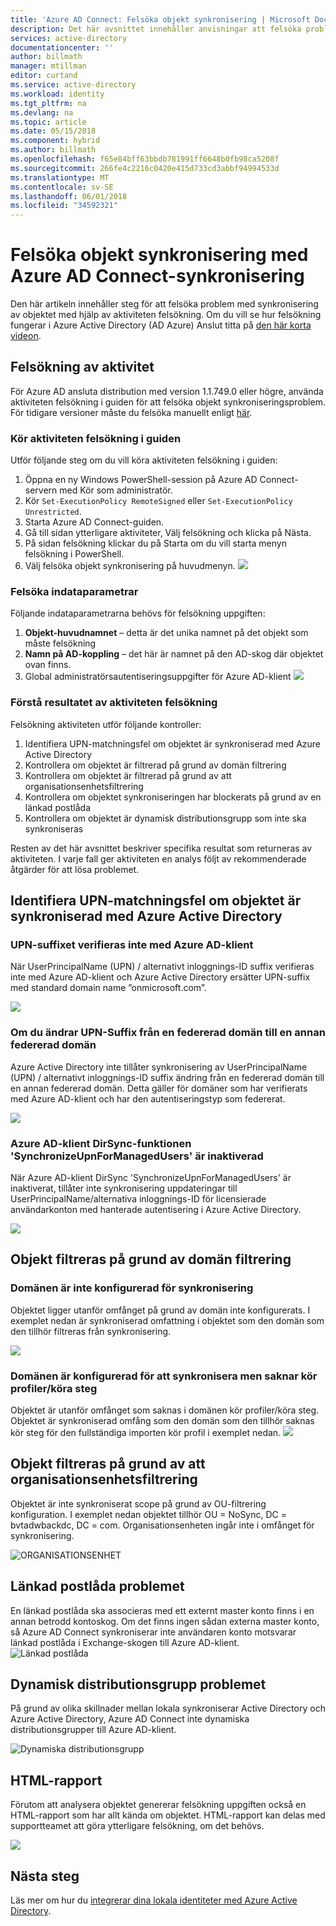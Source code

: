 ```yaml
---
title: 'Azure AD Connect: Felsöka objekt synkronisering | Microsoft Docs'
description: Det här avsnittet innehåller anvisningar att felsöka problem med synkronisering av objektet med hjälp av aktiviteten felsökning.
services: active-directory
documentationcenter: ''
author: billmath
manager: mtillman
editor: curtand
ms.service: active-directory
ms.workload: identity
ms.tgt_pltfrm: na
ms.devlang: na
ms.topic: article
ms.date: 05/15/2018
ms.component: hybrid
ms.author: billmath
ms.openlocfilehash: f65e84bff63bbdb781991ff6648b0fb98ca5208f
ms.sourcegitcommit: 266fe4c2216c0420e415d733cd3abbf94994533d
ms.translationtype: MT
ms.contentlocale: sv-SE
ms.lasthandoff: 06/01/2018
ms.locfileid: "34592321"
---
```

# <a name="troubleshoot-object-synchronization-with-azure-ad-connect-sync"></a>Felsöka objekt synkronisering med Azure AD Connect-synkronisering
Den här artikeln innehåller steg för att felsöka problem med synkronisering av objektet med hjälp av aktiviteten felsökning. Om du vill se hur felsökning fungerar i Azure Active Directory (AD Azure) Anslut titta på [den här korta videon](https://aka.ms/AADCTSVideo).

## <a name="troubleshooting-task"></a>Felsökning av aktivitet
För Azure AD ansluta distribution med version 1.1.749.0 eller högre, använda aktiviteten felsökning i guiden för att felsöka objekt synkroniseringsproblem. För tidigare versioner måste du felsöka manuellt enligt [här](active-directory-aadconnectsync-troubleshoot-object-not-syncing.md).

### <a name="run-the-troubleshooting-task-in-the-wizard"></a>Kör aktiviteten felsökning i guiden
Utför följande steg om du vill köra aktiviteten felsökning i guiden:

1.  Öppna en ny Windows PowerShell-session på Azure AD Connect-servern med Kör som administratör.
2.  Kör `Set-ExecutionPolicy RemoteSigned` eller `Set-ExecutionPolicy Unrestricted`.
3.  Starta Azure AD Connect-guiden.
4.  Gå till sidan ytterligare aktiviteter, Välj felsökning och klicka på Nästa.
5.  På sidan felsökning klickar du på Starta om du vill starta menyn felsökning i PowerShell.
6.  Välj felsöka objekt synkronisering på huvudmenyn.
![](media\active-directory-aadconnect-troubleshoot-objectsynch\objsynch11.png)

### <a name="troubleshooting-input-parameters"></a>Felsöka indataparametrar
Följande indataparametrarna behövs för felsökning uppgiften:
1.  **Objekt-huvudnamnet** – detta är det unika namnet på det objekt som måste felsökning
2.  **Namn på AD-koppling** – det här är namnet på den AD-skog där objektet ovan finns.
3.  Global administratörsautentiseringsuppgifter för Azure AD-klient ![](media\active-directory-aadconnect-troubleshoot-objectsynch\objsynch1.png)

### <a name="understand-the-results-of-the-troubleshooting-task"></a>Förstå resultatet av aktiviteten felsökning
Felsökning aktiviteten utför följande kontroller:

1.  Identifiera UPN-matchningsfel om objektet är synkroniserad med Azure Active Directory
2.  Kontrollera om objektet är filtrerad på grund av domän filtrering
3.  Kontrollera om objektet är filtrerad på grund av att organisationsenhetsfiltrering
4.  Kontrollera om objektet synkroniseringen har blockerats på grund av en länkad postlåda
5. Kontrollera om objektet är dynamisk distributionsgrupp som inte ska synkroniseras

Resten av det här avsnittet beskriver specifika resultat som returneras av aktiviteten. I varje fall ger aktiviteten en analys följt av rekommenderade åtgärder för att lösa problemet.

## <a name="detect-upn-mismatch-if-object-is-synced-to-azure-active-directory"></a>Identifiera UPN-matchningsfel om objektet är synkroniserad med Azure Active Directory
### <a name="upn-suffix-is-not-verified-with-azure-ad-tenant"></a>UPN-suffixet verifieras inte med Azure AD-klient
När UserPrincipalName (UPN) / alternativt inloggnings-ID suffix verifieras inte med Azure AD-klient och Azure Active Directory ersätter UPN-suffix med standard domain name ”onmicrosoft.com”.

![](media\active-directory-aadconnect-troubleshoot-objectsynch\objsynch2.png)

### <a name="changing-upn-suffix-from-one-federated-domain-to-another-federated-domain"></a>Om du ändrar UPN-Suffix från en federerad domän till en annan federerad domän
Azure Active Directory inte tillåter synkronisering av UserPrincipalName (UPN) / alternativt inloggnings-ID suffix ändring från en federerad domän till en annan federerad domän. Detta gäller för domäner som har verifierats med Azure AD-klient och har den autentiseringstyp som federerat.

![](media\active-directory-aadconnect-troubleshoot-objectsynch\objsynch3.png) 

### <a name="azure-ad-tenant-dirsync-feature-synchronizeupnformanagedusers-is-disabled"></a>Azure AD-klient DirSync-funktionen 'SynchronizeUpnForManagedUsers' är inaktiverad
När Azure AD-klient DirSync 'SynchronizeUpnForManagedUsers' är inaktiverat, tillåter inte synkronisering uppdateringar till UserPrincipalName/alternativa inloggnings-ID för licensierade användarkonton med hanterade autentisering i Azure Active Directory.

![](media\active-directory-aadconnect-troubleshoot-objectsynch\objsynch4.png)

## <a name="object-is-filtered-due-to-domain-filtering"></a>Objekt filtreras på grund av domän filtrering
### <a name="domain-is-not-configured-to-sync"></a>Domänen är inte konfigurerad för synkronisering
Objektet ligger utanför omfånget på grund av domän inte konfigurerats. I exemplet nedan är synkroniserad omfattning i objektet som den domän som den tillhör filtreras från synkronisering.

![](media\active-directory-aadconnect-troubleshoot-objectsynch\objsynch5.png)

### <a name="domain-is-configured-to-sync-but-is-missing-run-profilesrun-steps"></a>Domänen är konfigurerad för att synkronisera men saknar kör profiler/köra steg
Objektet är utanför omfånget som saknas i domänen kör profiler/köra steg. Objektet är synkroniserad omfång som den domän som den tillhör saknas kör steg för den fullständiga importen kör profil i exemplet nedan.
![](media\active-directory-aadconnect-troubleshoot-objectsynch\objsynch6.png)

## <a name="object-is-filtered-due-to-ou-filtering"></a>Objekt filtreras på grund av att organisationsenhetsfiltrering
Objektet är inte synkroniserat scope på grund av OU-filtrering konfiguration. I exemplet nedan objektet tillhör OU = NoSync, DC = bvtadwbackdc, DC = com.  Organisationsenheten ingår inte i omfånget för synkronisering.</br>

![ORGANISATIONSENHET](media\active-directory-aadconnect-troubleshoot-objectsynch\objsynch7.png)

## <a name="linked-mailbox-issue"></a>Länkad postlåda problemet
En länkad postlåda ska associeras med ett externt master konto finns i en annan betrodd kontoskog. Om det finns ingen sådan externa master konto, så Azure AD Connect synkroniserar inte användaren konto motsvarar länkad postlåda i Exchange-skogen till Azure AD-klient.</br>
![Länkad postlåda](media\active-directory-aadconnect-troubleshoot-objectsynch\objsynch12.png)

## <a name="dynamic-distribution-group-issue"></a>Dynamisk distributionsgrupp problemet
På grund av olika skillnader mellan lokala synkroniserar Active Directory och Azure Active Directory, Azure AD Connect inte dynamiska distributionsgrupper till Azure AD-klient.

![Dynamiska distributionsgrupp](media\active-directory-aadconnect-troubleshoot-objectsynch\objsynch13.png)

## <a name="html-report"></a>HTML-rapport
Förutom att analysera objektet genererar felsökning uppgiften också en HTML-rapport som har allt kända om objektet. HTML-rapport kan delas med supportteamet att göra ytterligare felsökning, om det behövs.

![](media\active-directory-aadconnect-troubleshoot-objectsynch\objsynch8.png)

## <a name="next-steps"></a>Nästa steg
Läs mer om hur du [integrerar dina lokala identiteter med Azure Active Directory](active-directory-aadconnect.md).
